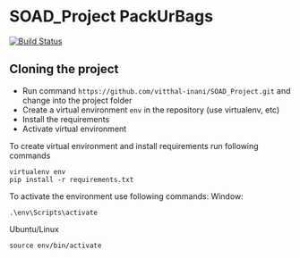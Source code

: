 # SOAD_Project  PackUrBags


[![Build Status](https://travis-ci.com/vitthal-inani/SOAD_Project.svg?branch=master)](https://travis-ci.com/github/vitthal-inani/SOAD_Project)


## Cloning the project  
* Run command `https://github.com/vitthal-inani/SOAD_Project.git` and change into the project folder
* Create a virtual environment `env` in the repository (use virtualenv, etc)
* Install the requirements
* Activate virtual environment

To create virtual environment and install requirements run following commands
```shell script
virtualenv env
pip install -r requirements.txt
```

To activate the environment use following commands:
Window: 
```shell script
.\env\Scripts\activate
```
Ubuntu/Linux
```shell script
source env/bin/activate
```

